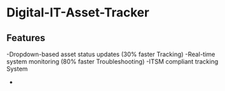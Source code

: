# Digital-IT-Asset-Tracker

## Features
-Dropdown-based asset status updates (30% faster Tracking)
-Real-time system monitoring (80% faster Troubleshooting)
-ITSM compliant tracking System

-
